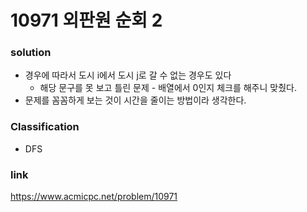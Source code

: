 # 10971 외판원 순회 2

### solution
* 경우에 따라서 도시 i에서 도시 j로 갈 수 없는 경우도 있다
    * 해당 문구를 못 보고 틀린 문제 - 배열에서 0인지 체크를 해주니 맞췄다.
* 문제를 꼼꼼하게 보는 것이 시간을 줄이는 방법이라 생각한다.

### Classification
* DFS

### link
https://www.acmicpc.net/problem/10971